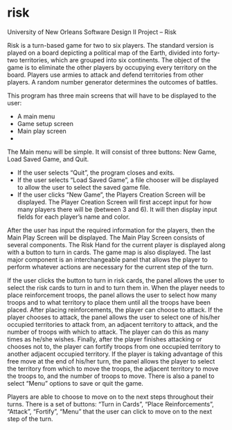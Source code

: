 risk
====

University of New Orleans Software Design II Project – Risk

Risk is a turn-based game for two to six players. The standard version is played on a board depicting a political map of the Earth, divided into forty-two territories, which are grouped into six continents. The object of the game is to eliminate the other players by occupying every territory on the board. Players use armies to attack and defend territories from other players. A random number generator determines the outcomes of battles.

This program has three main screens that will have to be displayed to the user:
- A main menu
- Game setup screen
- Main play screen
- 
The Main menu will be simple. It will consist of three buttons: New Game, Load Saved Game, and Quit.
- If the user selects “Quit”, the program closes and exits.
- If the user selects “Load Saved Game”, a file chooser will be displayed to allow the user to select the saved game file.
- If the user clicks “New Game”, the Players Creation Screen will be displayed. The Player Creation Screen will first accept input for how many players there will be (between 3 and 6). It will then display input fields for each player’s name and color.

After the user has input the required information for the players, then the Main Play Screen will be displayed. The Main Play Screen consists of several components. The Risk Hand for the current player is displayed along with a button to turn in cards. The game map is also displayed. The last major component is an interchangeable panel that allows the player to perform whatever actions are necessary for the current step of the turn.

If the user clicks the button to turn in risk cards, the panel allows the user to select the risk cards to turn in and to turn them in. When the player needs to place reinforcement troops, the panel allows the user to select how
many troops and to what territory to place them until all the troops have been placed. After placing reinforcements, the player can choose to attack. If the player chooses to attack, the panel allows the user to select one of his/her
occupied territories to attack from, an adjacent territory to attack, and the number of troops with which to attack. The player can do this as many times as he/she wishes. Finally, after the player finishes attacking or chooses not to, the player can fortify troops from one occupied territory to another adjacent occupied territory. If the player is taking advantage of this free move at the end of his/her turn, the panel allows the player to select the territory from which to move the troops, the adjacent territory to move the troops to, and the number of troops to move. There is also a panel to select “Menu” options to save or quit the game.

Players are able to choose to move on to the next steps throughout their turns. There is a set of buttons: “Turn in Cards”, “Place Reinforcements”, “Attack”, “Fortify”, “Menu” that the user can click to move on to the next step of the turn.
